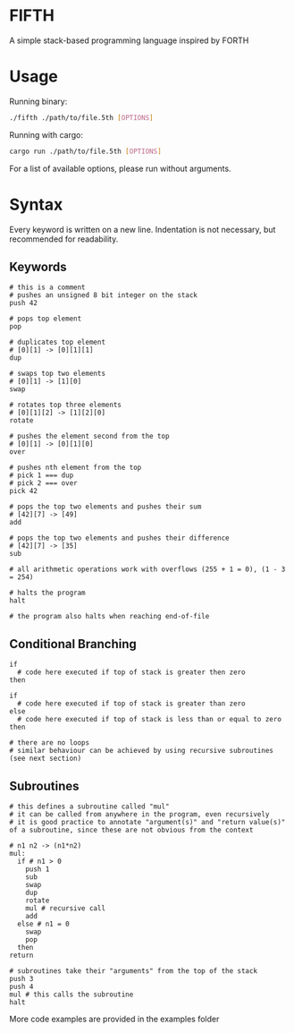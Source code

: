 # FIFTH
A simple stack-based programming language inspired by FORTH

# Usage
Running binary:
```bash
./fifth ./path/to/file.5th [OPTIONS]
```
Running with cargo:
```bash
cargo run ./path/to/file.5th [OPTIONS]
```
For a list of available options, please run without arguments.

# Syntax
Every keyword is written on a new line.
Indentation is not necessary, but recommended for readability.
## Keywords
```
# this is a comment
# pushes an unsigned 8 bit integer on the stack
push 42

# pops top element
pop

# duplicates top element
# [0][1] -> [0][1][1]
dup

# swaps top two elements
# [0][1] -> [1][0]
swap

# rotates top three elements
# [0][1][2] -> [1][2][0]
rotate

# pushes the element second from the top
# [0][1] -> [0][1][0]
over

# pushes nth element from the top
# pick 1 === dup
# pick 2 === over
pick 42

# pops the top two elements and pushes their sum
# [42][7] -> [49]
add

# pops the top two elements and pushes their difference
# [42][7] -> [35]
sub

# all arithmetic operations work with overflows (255 + 1 = 0), (1 - 3 = 254)

# halts the program
halt

# the program also halts when reaching end-of-file
```

## Conditional Branching
```
if
  # code here executed if top of stack is greater then zero
then

if
  # code here executed if top of stack is greater than zero
else
  # code here executed if top of stack is less than or equal to zero
then

# there are no loops
# similar behaviour can be achieved by using recursive subroutines (see next section)
```

## Subroutines
```
# this defines a subroutine called "mul"
# it can be called from anywhere in the program, even recursively
# it is good practice to annotate "argument(s)" and "return value(s)" of a subroutine, since these are not obvious from the context

# n1 n2 -> (n1*n2)
mul:
  if # n1 > 0
    push 1
    sub
    swap
    dup
    rotate
    mul # recursive call
    add
  else # n1 = 0
    swap
    pop
  then
return

# subroutines take their "arguments" from the top of the stack
push 3
push 4
mul # this calls the subroutine
halt
```
More code examples are provided in the examples folder
